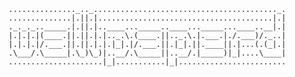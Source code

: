 `..............._.._........................................._. 
..............|.||.|.......................................|.|  
._._._.._____.|.||.|..____..._____..____..._____...____..__|.|  
|.|.|.|(____.||.||.|.|.._.\.(____.||.._.\.|.___.|./.___)/._..|  
|.|.|.|/.___.||.||.|.|.|_|.|/.___.||.|_|.||.____||.|...(.(_|.|  
.\___/.\_____|.\_)\_)|..__/.\_____||..__/.|_____)|_|....\____|  
.....................|_|...........|_|........................ `
